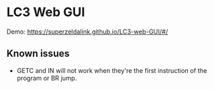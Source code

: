 # LC3 Web GUI

Demo: https://superzeldalink.github.io/LC3-web-GUI/#/

## Known issues
- GETC and IN will not work when they're the first instruction of the program or BR jump.